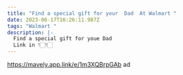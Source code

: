 ```yaml
---
title: "Find a special gift for your  Dad  At Walmart "
date: 2023-06-17T16:26:11.987Z
tags: "Walmart "
description: |-
  Find a special gift for youe Dad 
  Link in 👇🏻👇🏻
---
```

https://mavely.app.link/e/1m3XQBrpGAb ad